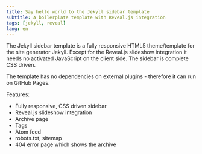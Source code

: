 ```yaml
---
title: Say hello world to the Jekyll sidebar template
subtitle: A boilerplate template with Reveal.js integration
tags: [jekyll, reveal]
lang: en
---
```

The Jekyll sidebar template is a fully responsive HTML5 theme/template for the site generator Jekyll. Except for the Reveal.js slideshow integration it needs no activated JavaScript on the client side. The sidebar is complete CSS driven.

The template has no dependencies on external plugins - therefore it can run on GitHub Pages.

Features:

- Fully responsive, CSS driven sidebar
- Reveal.js slideshow integration
- Archive page
- Tags
- Atom feed
- robots.txt, sitemap
- 404 error page which shows the archive
